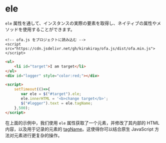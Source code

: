 # ele

`ele` 属性を通して、インスタンスの実際の要素を取得し、ネイティブの属性やメソッドを使用することができます。

<html-viewer>

```
<!-- ofa.js をプロジェクトに読み込む -->
<script src="https://cdn.jsdelivr.net/gh/kirakiray/ofa.js/dist/ofa.min.js"></script>
```

```html
<ul>
    <li id="target">I am target</li>
</ul>
<div id="logger" style="color:red;"></div>

<script>
    setTimeout(()=>{
       var ele = $("#target").ele;
       ele.innerHTML = '<b>change target</b>';
       $("#logger").text = ele.tagName;
    },500);
</script>
```

</html-viewer>

在上面的示例中，我们使用 `ele` 属性获取了一个元素，并修改了其内部的 HTML 内容，以及用于记录的元素的 [tagName](https://developer.mozilla.org/en-US/docs/Web/API/Element/tagName)。这使得你可以结合原生 JavaScript 方法对元素进行更复杂的操作。